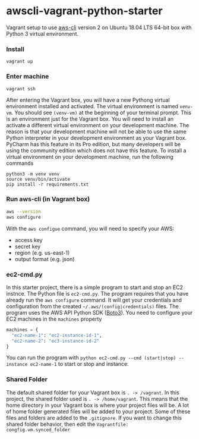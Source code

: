 # awscli-vagrant-python-starter

Vagrant setup to use [aws-cli][cli] version 2 on Ubuntu 18.04 LTS 64-bit box with Python 3 virtual environment.

### Install

```
vagrant up
```

### Enter machine

```
vagrant ssh
```

After entering the Vagrant box, you will have a new Pythong virtual environment installed and activated. The virtual environment is named `venv-vm`. You should see `(venv-vm)` at the beginning of your terminal prompt. This is an environment just for the Vagrant box. You will need to install an activate a different virtual environment on your development machine. The reason is that your development machine will not be able to use the same Python interpreter in your development environment as your Vagrant box. PyCharm has this feature in its Pro edition, but many developers will be using the community edition which does not have this feature. To install a virtual environment on your development machine, run the following commands

```
python3 -m venv venv
source venv/bin/activate
pip install -r requirements.txt
```

### Run aws-cli (in Vagrant box)

```bash
aws --version
aws configure
```

With the `aws configue` command, you will need to specify your AWS:
* access key
* secret key
* region (e.g. us-east-1)
* output format (e.g. json)

### ec2-cmd.py

In this starter project, there is a simple program to start and stop an EC2 instnce. The Python file is `ec2-cmd.py`. The program requires that you have already run the `aws configure` command. It will get your credentials and configuration from the created `~/.aws/(config|credentials)` files. The program uses the AWS API Python SDK ([Boto3][boto]). You need to configure your EC2 machines in the `machines` property

```python
machines = {
  "ec2-name-1": "ec2-instance-id-1",
  "ec2-name-2": "ec3-instance-id-2"
}
```

You can run the program with `python ec2-cmd.py --cmd (start|stop) --instance ec2-name-1` to start or stop and instance.

### Shared Folder

The default shared folder for your Vagrant box is `. -> /vagrant`. In this project, the shared folder used is `. -> /home/vagrant`. This means that the home directory in your Vagrant box is where your project files will be. A lot of home folder generated files will be added to your project. Some of these files and folders are added to the `.gitignore`. If you want to change this shared folder behavior, then edit the `Vagrantfile: congfig.vm.synced_folder`



[cli]: https://docs.aws.amazon.com/cli/latest/userguide/cli-chap-welcome.html
[boto]: https://boto3.amazonaws.com/v1/documentation/api/latest/index.html

